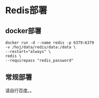 # Redis部署

## docker部署

```shell
docker run -d --name redis -p 6379:6379 
-v /hoj/data/redis/data:/data \
--restart="always" \
redis \
--requirepass "redis_password" 
```

## 常规部署

请自行百度。。